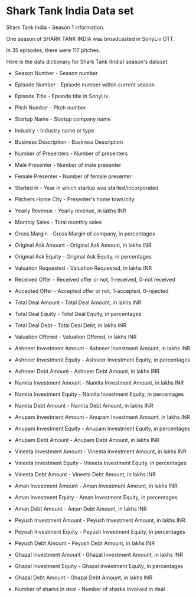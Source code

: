 # Shark Tank India Data set

Shark Tank India - Season 1 information.

One season of SHARK TANK INDIA was broadcasted in SonyLiv OTT.

In 35 episodes, there were 117 pitches.

Here is the data dictionary for Shark Tank (India) season's dataset.

- Season Number - Season number

- Episode Number - Episode number within current season

- Episode Title - Episode title in SonyLiv

- Pitch Number - Pitch number

- Startup Name - Startup company name

- Industry - Industry name or type

- Business Description - Business Description

- Number of Presenters - Number of presenters

- Male Presenter - Number of male presenter

- Female Presenter - Number of female presenter

- Started in - Year in which startup was started/incorporated

- Pitchers Home City - Presenter's home town/city

- Yearly Revenue - Yearly revenue, in lakhs INR

- Monthly Sales - Total monthly sales

- Gross Margin - Gross Margin of company, in percentages

- Original Ask Amount - Original Ask Amount, in lakhs INR

- Original Ask Equity - Original Ask Equity, in percentages

- Valuation Requested - Valuation Requested, in lakhs INR

- Received Offer - Received offer or not, 1-received, 0-not received

- Accepted Offer - Accepted offer or not, 1-accepted, 0-rejected

- Total Deal Amount - Total Deal Amount, in lakhs INR

- Total Deal Equity - Total Deal Equity, in percentages

- Total Deal Debt - Total Deal Debt, in lakhs INR

- Valuation Offered - Valuation Offered, in lakhs INR

- Ashneer Investment Amount - Ashneer Investment Amount, in lakhs INR

- Ashneer Investment Equity - Ashneer Investment Equity, in percentages

- Ashneer Debt Amount - Ashneer Debt Amount, in lakhs INR

- Namita Investment Amount - Namita Investment Amount, in lakhs INR

- Namita Investment Equity - Namita Investment Equity, in percentages

- Namita Debt Amount - Namita Debt Amount, in lakhs INR

- Anupam Investment Amount - Anupam Investment Amount, in lakhs INR

- Anupam Investment Equity - Anupam Investment Equity, in percentages

- Anupam Debt Amount - Anupam Debt Amount, in lakhs INR

- Vineeta Investment Amount - Vineeta Investment Amount, in lakhs INR

- Vineeta Investment Equity - Vineeta Investment Equity, in percentages

- Vineeta Debt Amount - Vineeta Debt Amount, in lakhs INR

- Aman Investment Amount - Aman Investment Amount, in lakhs INR

- Aman Investment Equity - Aman Investment Equity, in percentages

- Aman Debt Amount - Aman Debt Amount, in lakhs INR

- Peyush Investment Amount - Peyush Investment Amount, in lakhs INR

- Peyush Investment Equity - Peyush Investment Equity, in percentages

- Peyush Debt Amount - Peyush Debt Amount, in lakhs INR

- Ghazal Investment Amount - Ghazal Investment Amount, in lakhs INR

- Ghazal Investment Equity - Ghazal Investment Equity, in percentages

- Ghazal Debt Amount - Ghazal Debt Amount, in lakhs INR

- Number of sharks in deal - Number of sharks involved in deal

